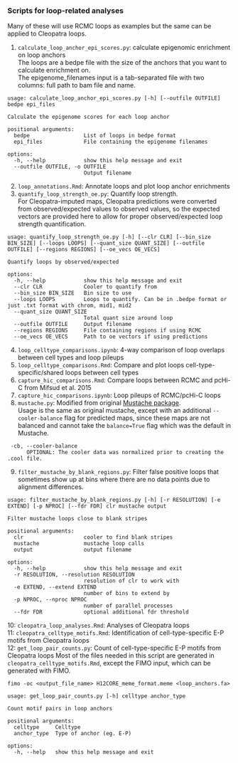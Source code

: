 ### Scripts for loop-related analyses
Many of these will use RCMC loops as examples but the same can be applied to Cleopatra loops.

1. `calculate_loop_anchor_epi_scores.py`: calculate epigenomic enrichment on loop anchors  
The loops are a bedpe file with the size of the anchors that you want to calculate enrichment on.  
The epigenome_filenames input is a tab-separated file with two columns: full path to bam file and name.  

  ```
  usage: calculate_loop_anchor_epi_scores.py [-h] [--outfile OUTFILE] bedpe epi_files

  Calculate the epigenome scores for each loop anchor

  positional arguments:
    bedpe                 List of loops in bedpe format
    epi_files             File containing the epigenome filenames

  options:
    -h, --help            show this help message and exit
    --outfile OUTFILE, -o OUTFILE
                          Output filename
  ```  

2. `loop_annotations.Rmd`: Annotate loops and plot loop anchor enrichments
3. `quantify_loop_strength_oe.py`: Quantify loop strength.  
For Cleopatra-imputed maps, Cleopatra predictions were converted from observed/expected values to observed values, so the expected vectors are provided here to allow for proper observed/expected loop strength quantification.

  ```
  usage: quantify_loop_strength_oe.py [-h] [--clr CLR] [--bin_size BIN_SIZE] [--loops LOOPS] [--quant_size QUANT_SIZE] [--outfile OUTFILE] [--regions REGIONS] [--oe_vecs OE_VECS]

  Quantify loops by observed/expected

  options:
    -h, --help            show this help message and exit
    --clr CLR             Cooler to quantify from
    --bin_size BIN_SIZE   Bin size to use
    --loops LOOPS         Loops to quantify. Can be in .bedpe format or just .txt format with chrom, mid1, mid2
    --quant_size QUANT_SIZE
                          Total quant size around loop
    --outfile OUTFILE     Output filename
    --regions REGIONS     File containing regions if using RCMC
    --oe_vecs OE_VECS     Path to oe vectors if using predictions
  ```
4. `loop_celltype_comparisons.ipynb`: 4-way comparison of loop overlaps between cell types and loop pileups
5. `loop_celltype_comparisons.Rmd`: Compare and plot loops cell-type-specific/shared loops between cell types
6. `capture_hic_comparisons.Rmd`: Compare loops between RCMC and pcHi-C from Mifsud et al. 2015
7. `capture_hic_comparisons.ipynb`: Loop pileups of RCMC/pcHi-C loops
8. `mustache.py`: Modified from original [Mustache package](https://github.com/ay-lab/mustache).  
Usage is the same as original mustache, except with an additional `--cooler-balance` flag for predicted maps, since these maps are not balanced and cannot take the `balance=True` flag which was the default in Mustache.
```
 -cb, --cooler-balance
      OPTIONAL: The cooler data was normalized prior to creating the .cool file.
```
9. `filter_mustache_by_blank_regions.py`: Filter false positive loops that sometimes show up at bins where there are no data points due to alignment differences.
```
usage: filter_mustache_by_blank_regions.py [-h] [-r RESOLUTION] [-e EXTEND] [-p NPROC] [--fdr FDR] clr mustache output

Filter mustache loops close to blank stripes

positional arguments:
  clr                   cooler to find blank stripes
  mustache              mustache loop calls
  output                output filename

options:
  -h, --help            show this help message and exit
  -r RESOLUTION, --resolution RESOLUTION
                        resolution of clr to work with
  -e EXTEND, --extend EXTEND
                        number of bins to extend by
  -p NPROC, --nproc NPROC
                        number of parallel processes
  --fdr FDR             optional additional fdr threshold
```
10: `cleopatra_loop_analyses.Rmd`: Analyses of Cleopatra loops  
11: `cleopatra_celltype_motifs.Rmd`: Identification of cell-type-specific E-P motifs from Cleopatra loops  
12: `get_loop_pair_counts.py`: Count of cell-type-specific E-P motifs from Cleopatra loops
Most of the files needed in this script are generated in `cleopatra_celltype_motifs.Rmd`, except the FIMO input, which can be generated with FIMO. 
```
fimo -oc <output_file_name> H12CORE_meme_format.meme <loop_anchors.fa>
```
```
usage: get_loop_pair_counts.py [-h] celltype anchor_type

Count motif pairs in loop anchors

positional arguments:
  celltype     Celltype
  anchor_type  Type of anchor (eg. E-P)

options:
  -h, --help   show this help message and exit
```
